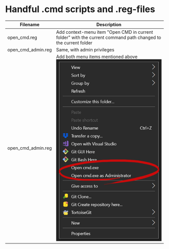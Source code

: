 
# Handful .cmd scripts and .reg-files
| Filename           | Description                                                                                                    |
|--------------------|----------------------------------------------------------------------------------------------------------------|
| open_cmd.reg       | Add context-menu item "Open CMD in current folder" with the current command path changed to the current folder |
| open_cmd_admin.reg | Same, with admin privileges                                                                                    |
| open_cmd_admin.reg | Add both menu items mentioned above ![open_cmd_all.png](img/open_cmd_all.png)                                  |
